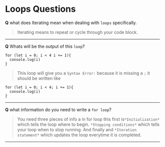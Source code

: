 # Loops Questions

**Q** what does Iterating mean when dealing with `loops` specifically.

> Iterating means to repeat or cycle through your code block. 

---

**Q** Whats will be the output of this `loop`?
```
for (let i = 0; i < 4 i += 1){
  console.log(i) 
}
```

> This loop will give you a `Syntax Error:` because it is missing a `;`
it should be written like 
```
for (let i = 0; i < 4; i += 1){
  console.log(i) 
}
```

---

**Q** what information do you need to write a `for loop`?

> You need three pieces of info a in for loop this first is`*Initialization*` which tells the loop where to begin. `*Stopping conditions*` which tells your loop when to stop running. And finally and `*Iteration statement*` which updates the loop everytime it is completed.

---